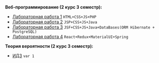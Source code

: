 <b>Веб-программирование (2 курс 3 семестр):</b>  

- [Лабораторная работа 1](https://github.com/alinaagnistova/web_lab1) `HTML+CSS+JS+PHP`
- [Лабораторная работа 2](https://github.com/alinaagnistova/web_lab2) `JSP+CSS+JS+Java`
- [Лабораторная работа 3](https://github.com/alinaagnistova/web_lab3) `JSF+CSS+JS+Java+DataBases(ORM Hibernate + PostgreSQL)`
- [Лабораторная работа 4](https://github.com/alinaagnistova/web_lab4) `React+Redux+MaterialUI+Spring`

<b>Теория вероятности (2 курс 3 семестр):</b>  
- [ИДЗ](https://github.com/alinaagnistova/ITMO/theory_of_probability) `var 1`

